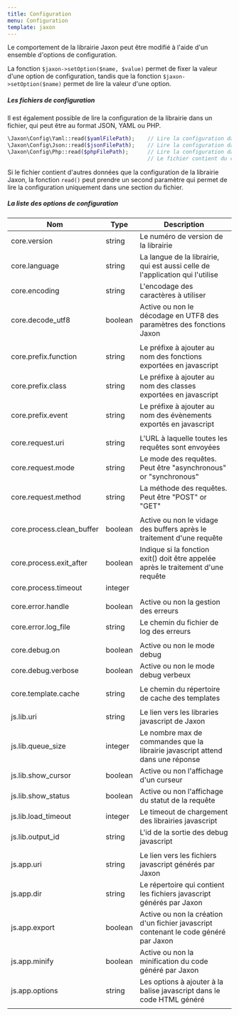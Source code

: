 ```yaml
---
title: Configuration
menu: Configuration
template: jaxon
---
```


Le comportement de la librairie Jaxon peut être modifié à l'aide d'un ensemble d'options de configuration.

La fonction `$jaxon->setOption($name, $value)` permet de fixer la valeur d'une option de configuration, tandis que la fonction `$jaxon->setOption($name)` permet de lire la valeur d'une option.

##### Les fichiers de configuration

Il est également possible de lire la configuration de la librairie dans un fichier, qui peut être au format JSON, YAML ou PHP.
```php
\Jaxon\Config\Yaml::read($yamlFilePath);    // Lire la configuration dans un fichier YAML.
\Jaxon\Config\Json::read($jsonFilePath);    // Lire la configuration dans un fichier JSON.
\Jaxon\Config\Php::read($phpFilePath);      // Lire la configuration dans un fichier PHP.
                                            // Le fichier contient du code PHP qui retourne un tableau.
```
Si le fichier contient d'autres données que la configuration de la librairie Jaxon, la fonction `read()` peut prendre un second paramètre qui permet de lire la configuration uniquement dans une section du fichier.

##### La liste des options de configuration

| Nom | Type | Description |
|-----|------|-------------|
| core.version                  | string  | Le numéro de version de la librairie |
| core.language                 | string  | La langue de la librairie, qui est aussi celle de l'application qui l'utilise |
| core.encoding                 | string  | L'encodage des caractères à utiliser |
| core.decode_utf8              | boolean | Active ou non le décodage en UTF8 des paramètres des fonctions Jaxon |
| | | |
| core.prefix.function          | string  | Le préfixe à ajouter au nom des fonctions exportées en javascript |
| core.prefix.class             | string  | Le préfixe à ajouter au nom des classes exportées en javascript |
| core.prefix.event             | string  | Le préfixe à ajouter au nom des évènements exportés en javascript |
| | | |
| core.request.uri              | string  | L'URL à laquelle toutes les requêtes sont envoyées |
| core.request.mode             | string  | Le mode des requêtes. Peut être "asynchronous" or "synchronous" |
| core.request.method           | string  | La méthode des requêtes. Peut être "POST" or "GET" |
| | | |
| core.process.clean_buffer     | boolean | Active ou non le vidage des buffers après le traitement d'une requête |
| core.process.exit_after       | boolean | Indique si la fonction exit() doit être appelée après le traitement d'une requête |
| core.process.timeout          | integer |  |
| | | |
| core.error.handle             | boolean | Active ou non la gestion des erreurs |
| core.error.log_file           | string  | Le chemin du fichier de log des erreurs |
| | | |
| core.debug.on                 | boolean | Active ou non le mode debug |
| core.debug.verbose            | boolean | Active ou non le mode debug verbeux |
| | | |
| core.template.cache           | string  | Le chemin du répertoire de cache des templates |
| | | |
| js.lib.uri                    | string  | Le lien vers les libraries javascript de Jaxon |
| js.lib.queue_size             | integer | Le nombre max de commandes que la librairie javascript attend dans une réponse |
| js.lib.show_cursor            | boolean | Active ou non l'affichage d'un curseur |
| js.lib.show_status            | boolean | Active ou non l'affichage du statut de la requête |
| js.lib.load_timeout           | integer | Le timeout de chargement des librairies javascript |
| js.lib.output_id              | string  | L'id de la sortie des debug javascript |
| | | |
| js.app.uri                    | string  | Le lien vers les fichiers javascript générés par Jaxon |
| js.app.dir                    | string  | Le répertoire qui contient les fichiers javascript générés par Jaxon |
| js.app.export                 | boolean | Active ou non la création d'un fichier javascript contenant le code généré par Jaxon |
| js.app.minify                 | boolean | Active ou non la minification du code généré par Jaxon |
| js.app.options                | string  | Les options à ajouter à la balise javascript dans le code HTML généré |
| | | |
